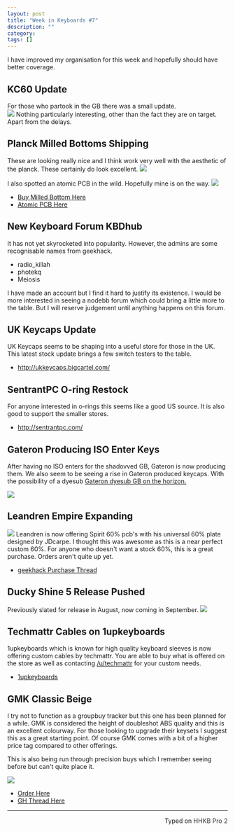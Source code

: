 ```yaml
---
layout: post
title: "Week in Keyboards #7"
description: ""
category: 
tags: []
---
```

I have improved my organisation for this week and hopefully should have better coverage.

## KC60 Update
For those who partook in the GB there was a small update.	
![](http://i.imgur.com/UhlxCW6.png)
Nothing particularly interesting, other than the fact they are on target. Apart from the delays.

## Planck Milled Bottoms Shipping
These are looking really nice and I think work very well with the aesthetic of the planck. These certainly do look excellent.
![](https://i.imgur.com/9PEvBNu.jpg)


I also spotted an atomic PCB in the wild. Hopefully mine is on the way.
[![](http://i.imgur.com/SA1XK4C.jpg)](https://geekhack.org/index.php?topic=62471.msg1820868#msg1820868)


* [Buy Milled Bottom Here](http://ortholinearkeyboards.com/planck-milled-bottom)
* [Atomic PCB Here](http://ortholinearkeyboards.com/atomic/atomic-keyboard-kit)

## New Keyboard Forum KBDhub
It has not yet skyrocketed into popularity. However, the admins are some recognisable names from geekhack.

* radio_killah
* photekq
* Meiosis

I have made an account but I find it hard to justify its existence. I would be more interested in seeing a nodebb forum which could bring a little more to the table. But I will reserve judgement until anything happens on this forum.

## UK Keycaps Update
UK Keycaps seems to be shaping into a useful store for those in the UK. This latest stock update brings a few switch testers to the table.

* <http://ukkeycaps.bigcartel.com/>

## SentrantPC O-ring Restock
For anyone interested in o-rings this seems like a good US source. It is also good to support the smaller stores.

* <http://sentrantpc.com/>


## Gateron Producing ISO Enter Keys
After having no ISO enters for the shadovved GB, Gateron is now producing them. We also seem to be seeing a rise in Gateron produced keycaps. With the possibility of a dyesub [Gateron dyesub GB on the horizon.](https://geekhack.org/index.php?topic=74163.0)

![](https://gd4.alicdn.com/bao/uploaded/i4/TB1HU4xIVXXXXcoXXXXXXXXXXXX_!!2-item_pic.png)

## Leandren Empire Expanding
![](http://i.imgur.com/LLs9i7y.png)
Leandren is now offering Spirit 60% pcb's with his universal 60% plate designed by JDcarpe. I thought this was awesome as this is a near perfect custom 60%. For anyone who doesn't want a stock 60%, this is a great purchase. Orders aren't quite up yet.

* [geekhack Purchase Thread](https://geekhack.org/index.php?topic=73666.0)

## Ducky Shine 5 Release Pushed
Previously slated for release in August, now coming in September.
![](https://i.imgur.com/erI99AD.jpg)

## Techmattr Cables on 1upkeyboards
1upkeyboards which is known for high quality keyboard sleeves is now offering custom cables by techmattr. You are able to buy what is offered on the store as well as contacting [/u/techmattr](https://www.reddit.com/user/techmattr) for your custom needs.

* [1upkeyboards](http://1upkeyboards.com/index.php)

## GMK Classic Beige
I try not to function as a groupbuy tracker but this one has been planned for a while. GMK is considered the height of doubleshot ABS quality and this is an excellent colourway. For those looking to upgrade their keysets I suggest this as a great starting point. Of course GMK comes with a bit of a higher price tag compared to other offerings.

This is also being run through precision buys which I remember seeing before but can't quite place it.

![](http://precision-buys.com/images/123pcs.jpg)

* [Order Here](http://precision-buys.com/index.php?main_page=index&cPath=6_5)
* [GH Thread Here](https://geekhack.org/index.php?topic=74183.0)

---------------------------------
 <p style="text-align: right" title="Equipped with Hasu's alternative controller">Typed on <font color="#373737">HHKB Pro 2</font></p>
